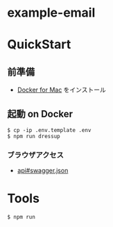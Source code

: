 # example-email

# QuickStart

## 前準備

- [Docker for Mac](https://docs.docker.com/docker-for-mac/) をインストール

## 起動 on Docker

```
$ cp -ip .env.template .env
$ npm run dressup
```

### ブラウザアクセス

- [api#swagger.json](https://localhost:3000/swagger.json)

# Tools

```
$ npm run
```
